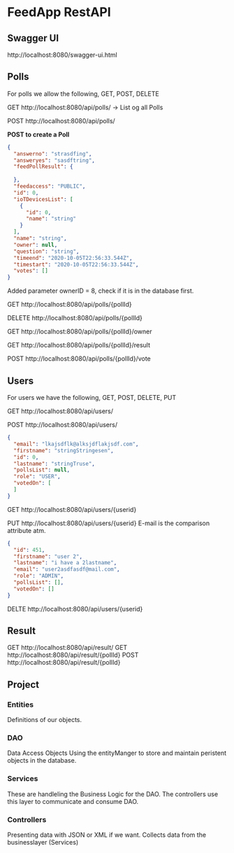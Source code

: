 # FeedApp RestAPI


## Swagger UI

http://localhost:8080/swagger-ui.html

## Polls 

For polls we allow the following, GET, POST, DELETE

GET http://localhost:8080/api/polls/ -> List og all Polls

POST http://localhost:8080/api/polls/ 

**POST to create a Poll** 
```json
{
  "answerno": "strasdfing",
  "answeryes": "sasdftring",
  "feedPollResult": {
   
  },
  "feedaccess": "PUBLIC",
  "id": 0,
  "ioTDevicesList": [
    {
      "id": 0,
      "name": "string"
    }
  ],
  "name": "string",
  "owner": null,
  "question": "string",
  "timeend": "2020-10-05T22:56:33.544Z",
  "timestart": "2020-10-05T22:56:33.544Z",
  "votes": []
}
```


Added parameter ownerID = 8, check if it is in the database first.

GET http://localhost:8080/api/polls/{pollId}

DELETE http://localhost:8080/api/polls/{pollId}

GET http://localhost:8080/api/polls/{pollId}/owner

GET http://localhost:8080/api/polls/{pollId}/result

POST http://localhost:8080/api/polls/{pollId}/vote


## Users 
For users we have the following, GET, POST, DELETE, PUT

GET http://localhost:8080/api/users/

POST http://localhost:8080/api/users/
````json 
{
  "email": "lkajsdflk@alksjdflakjsdf.com",
  "firstname": "stringStringesen",
  "id": 0,
  "lastname": "stringTruse",
  "pollsList": null, 
  "role": "USER",
  "votedOn": [
  ]
}
````
GET http://localhost:8080/api/users/{userid}

PUT http://localhost:8080/api/users/{userid}
E-mail is the comparison attribute atm.
````json 
{
  "id": 451,
  "firstname": "user 2",
  "lastname": "i have a 2lastname",
  "email": "user2asdfasdf@mail.com",
  "role": "ADMIN",
  "pollsList": [],
  "votedOn": []
}
````

DELTE http://localhost:8080/api/users/{userid}


## Result

GET http://localhost:8080/api/result/
GET http://localhost:8080/api/result/{pollId}
POST http://localhost:8080/api/result/{pollId}




## Project

### Entities
Definitions of our objects.

### DAO
Data Access Objects
Using the entityManger to store and maintain peristent objects in the database.


### Services

These are handleling the Business Logic for the DAO.
The controllers use this layer to communicate and consume DAO.

### Controllers
Presenting data with JSON or XML if we want.
Collects data from the businesslayer (Services)